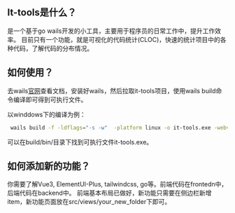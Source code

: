 ## It-tools是什么？

是一个基于go wails开发的小工具，主要用于程序员的日常工作中，提升工作效率。
目前只有一个功能，就是可视化的代码统计(CLOC)，快速的统计项目中的各种代码，了解代码的分布情况。

## 如何使用？

去wails[官网](https://wails.io/zh-Hans/)查看文档，安装好wails，然后拉取it-tools项目，使用wails build命令编译即可得到可执行文件。

以winddows下的编译为例：

```bash
 wails build -f -ldflags="-s -w"  -platform linux -o it-tools.exe -webview2 embed
```

可以在build/bin/目录下找到可执行文件it-tools.exe。

## 如何添加新的功能？

你需要了解Vue3, ElementUI-Plus, tailwindcss, go等。前端代码在frontedn中，后端代码在backend中。
前端基本布局已做好，新功能只需要在侧边栏新增item，新功能页面放在src/views/your_new_folder下即可。
